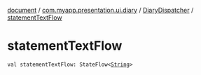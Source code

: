 [document](../../index.md) / [com.myapp.presentation.ui.diary](../index.md) / [DiaryDispatcher](index.md) / [statementTextFlow](./statement-text-flow.md)

# statementTextFlow

`val statementTextFlow: StateFlow<`[`String`](https://kotlinlang.org/api/latest/jvm/stdlib/kotlin/-string/index.html)`>`